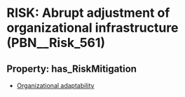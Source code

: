 # RISK: __Abrupt adjustment of organizational infrastructure__ (PBN__Risk_561)

## Property: has_RiskMitigation

* [Organizational adaptability](PBN__RiskMitigation_787)

